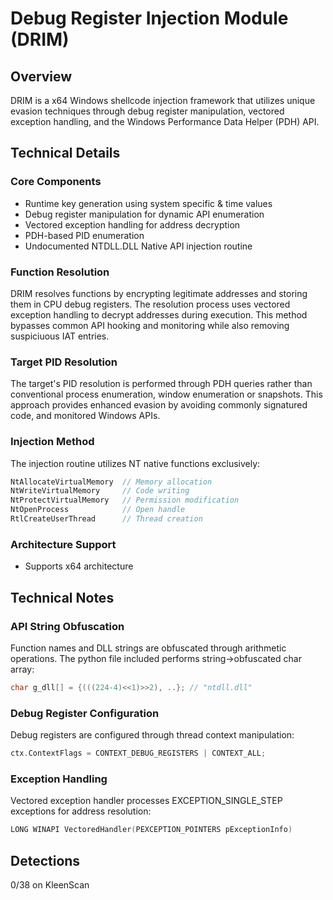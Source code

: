 # Debug Register Injection Module (DRIM)

## Overview
DRIM is a x64 Windows shellcode injection framework that utilizes unique evasion techniques through debug register manipulation, vectored exception handling, and the Windows Performance Data Helper (PDH) API.

## Technical Details

### Core Components
- Runtime key generation using system specific & time values
- Debug register manipulation for dynamic API enumeration
- Vectored exception handling for address decryption
- PDH-based PID enumeration
- Undocumented NTDLL.DLL Native API injection routine

### Function Resolution
DRIM resolves functions by encrypting legitimate addresses and storing them in CPU debug registers. The resolution process uses vectored exception handling to decrypt addresses during execution. This method bypasses common API hooking and monitoring while also removing suspiciuous IAT entries.

### Target PID Resolution
The target's PID resolution is performed through PDH queries rather than conventional process enumeration, window enumeration or snapshots. This approach provides enhanced evasion by avoiding commonly signatured code, and monitored Windows APIs.

### Injection Method
The injection routine utilizes NT native functions exclusively:
```c
NtAllocateVirtualMemory  // Memory allocation
NtWriteVirtualMemory     // Code writing
NtProtectVirtualMemory   // Permission modification
NtOpenProcess            // Open handle
RtlCreateUserThread      // Thread creation
```

### Architecture Support
- Supports x64 architecture

## Technical Notes

### API String Obfuscation
Function names and DLL strings are obfuscated through arithmetic operations. The python file included performs string->obfuscated char array:
```c
char g_dll[] = {(((224-4)<<1)>>2), ..}; // "ntdll.dll"
```

### Debug Register Configuration
Debug registers are configured through thread context manipulation:
```c
ctx.ContextFlags = CONTEXT_DEBUG_REGISTERS | CONTEXT_ALL;
```

### Exception Handling
Vectored exception handler processes EXCEPTION_SINGLE_STEP exceptions for address resolution:
```c
LONG WINAPI VectoredHandler(PEXCEPTION_POINTERS pExceptionInfo)
```

## Detections
0/38 on KleenScan

